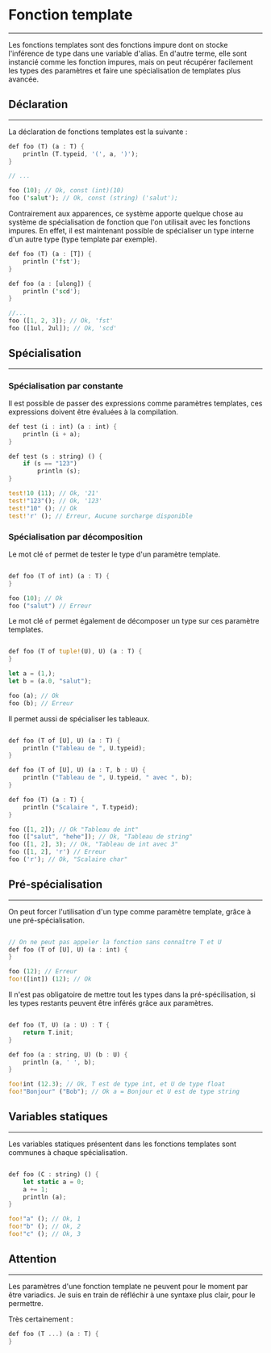 
# Fonction template
<hr>

Les fonctions templates sont des fonctions impure dont on stocke l'inférence de type dans une variable d'alias.
En d'autre terme, elle sont instancié comme les fonction impures, mais on peut récupérer facilement les types des paramètres et faire une spécialisation de templates plus avancée.



## Déclaration
<hr>

La déclaration de fonctions templates est la suivante :
```Rust
def foo (T) (a : T) {
	println (T.typeid, '(', a, ')');
}

// ...

foo (10); // Ok, const (int)(10)
foo ('salut'); // Ok, const (string) ('salut');
```

Contrairement aux apparences, ce système apporte quelque chose au système de spécialisation de fonction que l'on utilisait avec les fonctions impures.
En effet, il est maintenant possible de spécialiser un type interne d'un autre type (type template par exemple).


```Rust
def foo (T) (a : [T]) {
	println ('fst');
}

def foo (a : [ulong]) {
	println ('scd');
}

//...
foo ([1, 2, 3]); // Ok, 'fst'
foo ([1ul, 2ul]); // Ok, 'scd'

```

## Spécialisation
--------------------

### Spécialisation par constante

Il est possible de passer des expressions comme paramètres templates, ces expressions doivent être évaluées à la compilation. 

```Rust
def test (i : int) (a : int) {
	println (i + a);
}

def test (s : string) () {
	if (s == "123")
		println (s);
}

test!10 (11); // Ok, '21'
test!"123"(); // Ok, '123'
test!"10" (); // Ok
test!'r' (); // Erreur, Aucune surcharge disponible

```

### Spécialisation par décomposition

Le mot clé `of` permet de tester le type d'un paramètre template.

```Rust

def foo (T of int) (a : T) {
}

foo (10); // Ok
foo ("salut") // Erreur

```

Le mot clé `of` permet également de décomposer un type sur ces paramètre templates.

```Rust 

def foo (T of tuple!(U), U) (a : T) {
}

let a = (1,);
let b = (a.0, "salut");

foo (a); // Ok
foo (b); // Erreur

```

Il permet aussi de spécialiser les tableaux.

```Rust 

def foo (T of [U], U) (a : T) {
	println ("Tableau de ", U.typeid);
}

def foo (T of [U], U) (a : T, b : U) {
	println ("Tableau de ", U.typeid, " avec ", b);
}

def foo (T) (a : T) {
	println ("Scalaire ", T.typeid);
}

foo ([1, 2]); // Ok "Tableau de int"
foo (["salut", "hehe"]); // Ok, "Tableau de string"
foo ([1, 2], 3); // Ok, "Tableau de int avec 3"
foo ([1, 2], 'r') // Erreur
foo ('r'); // Ok, "Scalaire char"

```

## Pré-spécialisation
---------------------

On peut forcer l'utilisation d'un type comme paramètre template, grâce à une pré-spécialisation.

```Rust

// On ne peut pas appeler la fonction sans connaître T et U
def foo (T of [U], U) (a : int) {	
}

foo (12); // Erreur
foo!([int]) (12); // Ok

```

Il n'est pas obligatoire de mettre tout les types dans la pré-spécilisation, si les types restants peuvent être inférés grâce aux paramètres.

```Rust 

def foo (T, U) (a : U) : T {
	return T.init;
}

def foo (a : string, U) (b : U) {
	println (a, ' ', b);
}

foo!int (12.3); // Ok, T est de type int, et U de type float
foo!"Bonjour" ("Bob"); // Ok a = Bonjour et U est de type string

```

## Variables statiques
--------------------

Les variables statiques présentent dans les fonctions templates sont communes à chaque spécialisation.

```Rust 

def foo (C : string) () {
	let static a = 0;
	a += 1;
	println (a);
}

foo!"a" (); // Ok, 1
foo!"b" (); // Ok, 2
foo!"c" (); // Ok, 3

```

## Attention
---------------
Les paramètres d'une fonction template ne peuvent pour le moment par être variadics.
Je suis en train de réfléchir à une syntaxe plus clair, pour le permettre.

Très certainement :

```Rust
def foo (T ...) (a : T) {
}

```
